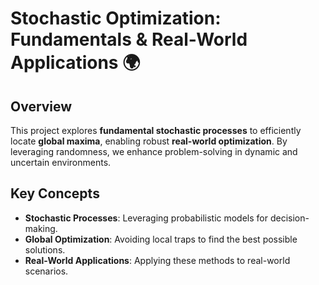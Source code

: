 # Stochastic Optimization: Fundamentals & Real-World Applications 🌍

## Overview  
This project explores **fundamental stochastic processes** to efficiently locate **global maxima**, enabling robust **real-world optimization**. By leveraging randomness, we enhance problem-solving in dynamic and uncertain environments.  

## Key Concepts  
- **Stochastic Processes**: Leveraging probabilistic models for decision-making.  
- **Global Optimization**: Avoiding local traps to find the best possible solutions.  
- **Real-World Applications**: Applying these methods to real-world scenarios. 

